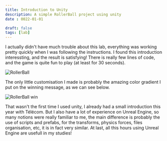 ```yaml
---
title: Introduction to Unity
description: A simple RollerBall project using unity
date : 0022-01-01

draft: false
tags: [lab] 
---
```


I actually didn't have much trouble about this lab, everything was working pretty quickly when I was following the instructions. 
I found this introduction interessting, and the result is satisfying! There is really few lines of code, and the game is quite fun to play (at least for 30 seconds).

![RollerBall](../static/rollerBall.png)

The only little customisation I made is probably the amazing color gradient I put on the winning message, as we can see below.

![RollerBall win](../static/rollerBallWon.png)


That wasn't the first time I used unity, I already had a small introduction this year with Télécom. But I also have a lot of experience on Unreal Engine, so many notions were really familiar to me, the main difference is probably the use of scripts and prefabs, for the transforms, physics forces, files organisation, etc, it is in fact very similar. At last, all this hours using Unreal Engine are usefull in my studies!





